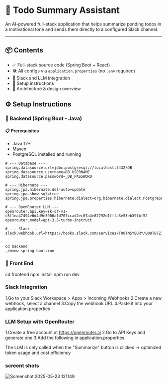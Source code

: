 # 📝 Todo Summary Assistant

An AI-powered full-stack application that helps summarize pending todos in a motivational tone and sends them directly to a configured Slack channel.

---

## 📦 Contents

- ✅ Full-stack source code (Spring Boot + React)
- 🛠️ All configs via `application.properties` (no `.env` required)
- 🔌 Slack and LLM integration
- 📖 Setup instructions
- 🧱 Architecture & design overview

## ⚙️ Setup Instructions

### 🔧 Backend (Spring Boot - Java)

#### 📋 Prerequisites

- Java 17+
- Maven
- PostgreSQL installed and running

```properties
# --- Database ---
spring.datasource.url=jdbc:postgresql://localhost:5432/DB
spring.datasource.username=DB_USERNAME
spring.datasource.password=_DB_PASSWORD

# --- Hibernate ---
spring.jpa.hibernate.ddl-auto=update
spring.jpa.show-sql=true
spring.jpa.properties.hibernate.dialect=org.hibernate.dialect.PostgreSQLDialect

# --- OpenRouter LLM ---
openrouter.api.key=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
openrouter.model=gpt-3.5-turbo-instruct

# --- Slack ---
slack.webhook.url=https://hooks.slack.com/services/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


cd backend
./mvnw spring-boot:run
```

### 🔧 Front End
cd frontend
npm install
npm run dev

### Slack Integration

1.Go to your Slack Workspace > Apps > Incoming Webhooks
2.Create a new webhook, select a channel
3.Copy the webhook URL
4.Paste it into your application.properties

###  LLM Setup with OpenRouter

1.Create a free account at https://openrouter.ai
2.Go to API Keys and generate one
3.Add the following in application.properties

The LLM is only called when the "Summarize" button is clicked → optimized token usage and cost efficiency

### screent shots
![Screenshot 2025-05-23 121149](https://github.com/user-attachments/assets/32adab3b-70a5-43fa-8775-42895fde5654)

